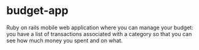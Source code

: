 # budget-app
Ruby on rails mobile web application where you can manage your budget: you have a list of transactions associated with a category so that you can see how much money you spent and on what.
